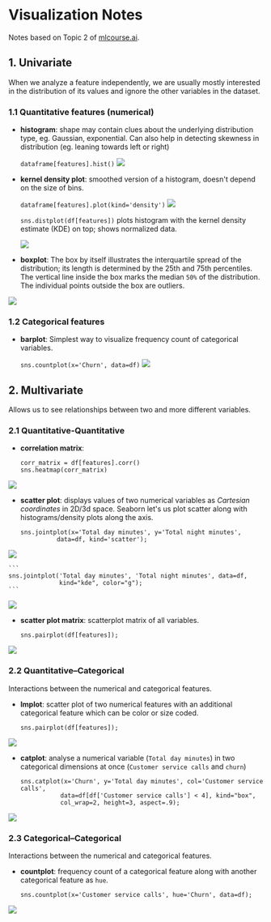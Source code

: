 # Visualization Notes
Notes based on Topic 2 of [mlcourse.ai](https://mlcourse.ai/).

## 1. Univariate
When we analyze a feature independently, we are usually mostly interested in the distribution of its values and ignore the other variables in the dataset.

### 1.1 Quantitative features (numerical)
- **histogram**: shape may contain clues about the underlying distribution type, eg. Gaussian, exponential. Can also help in detecting skewness in distribution (eg. leaning towards left or right)

    ```dataframe[features].hist()```
 ![](https://i.imgur.com/RG0dRep.png)
  
- **kernel density plot**: smoothed version of a histogram, doesn't depend on the size of bins.

    ```dataframe[features].plot(kind='density')```
![](https://i.imgur.com/oupxxEs.png)

    ```sns.distplot(df[features])``` plots histogram with the kernel density estimate (KDE) on top; shows normalized data.
  
  ![](https://i.imgur.com/j0IEQmr.png)
- **boxplot**: The box by itself illustrates the interquartile spread of the distribution; its length is determined by the 25th and 75th percentiles. The vertical line inside the box marks the median `50%` of the distribution. The individual points outside the box are outliers.

![](https://i.imgur.com/go05oFJ.png)

### 1.2 Categorical features
- **barplot**: Simplest way to visualize frequency count of categorical variables.
    
    ```sns.countplot(x='Churn', data=df)```
![](https://i.imgur.com/A3jNbZC.png)

## 2. Multivariate
Allows us to see relationships between two and more different variables.

### 2.1 Quantitative-Quantitative
- **correlation matrix**: 
    
    ```
    corr_matrix = df[features].corr()
    sns.heatmap(corr_matrix)
    ```
![](https://i.imgur.com/Hj4FF40.png)
- **scatter plot**: displays values of two numerical variables as *Cartesian coordinates* in 2D/3d space. Seaborn let's us plot scatter along with histograms/density plots along the axis.

    ```
    sns.jointplot(x='Total day minutes', y='Total night minutes', 
              data=df, kind='scatter');
    ```
    
![](https://i.imgur.com/OI6CxnH.png)

    ```
    sns.jointplot('Total day minutes', 'Total night minutes', data=df,
                  kind="kde", color="g");
    ```
    
![](https://i.imgur.com/YvQ5q3F.png)

- **scatter plot matrix**: scatterplot matrix of all variables.

    ```
    sns.pairplot(df[features]);
    ```
![](https://i.imgur.com/1e1BjMu.png)

### 2.2 Quantitative–Categorical
Interactions between the numerical and categorical features.

- **lmplot**: scatter plot of two numerical features with an additional categorical feature which can be color or size coded.

    ```
    sns.pairplot(df[features]);
    ```
![](https://i.imgur.com/rsUQ2Bj.png)

- **catplot**: analyse a numerical variable (`Total day minutes`) in two categorical dimensions at once (`Customer service calls` and `churn`)

    ```
    sns.catplot(x='Churn', y='Total day minutes', col='Customer service calls',
               data=df[df['Customer service calls'] < 4], kind="box",
               col_wrap=2, height=3, aspect=.9);
    ```
![](https://i.imgur.com/NxCOL3Z.png)

### 2.3 Categorical–Categorical
Interactions between the numerical and categorical features.

- **countplot**: frequency count of a categorical feature along with another categorical feature as `hue`.

    ```
    sns.countplot(x='Customer service calls', hue='Churn', data=df);
    ```
![](https://i.imgur.com/p0lCqPr.png)
